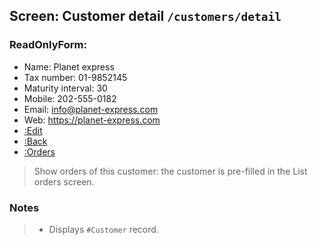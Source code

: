 ## Screen: Customer detail `/customers/detail`

### ReadOnlyForm:

- Name: Planet express
- Tax number: 01-9852145
- Maturity interval: 30
- Mobile: 202-555-0182
- Email: info@planet-express.com
- Web: https://planet-express.com
- [:Edit](#/customers/edit)
- [:Back](#/customers)
- [:Orders](#/orders)

> Show orders of this customer: the customer is pre-filled in the List orders screen.

### Notes

> - Displays `#Customer` record.
